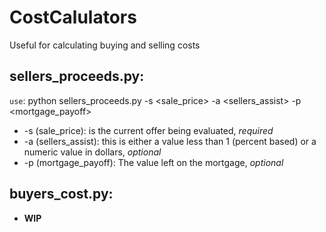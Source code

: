 # CostCalulators
 Useful for calculating buying and selling costs

## sellers_proceeds.py:
`use`: python sellers_proceeds.py -s <sale_price> -a <sellers_assist> -p <mortgage_payoff>
 
 - -s (sale_price): is the current offer being evaluated, *required*
 - -a (sellers_assist): this is either a value less than 1 (percent based) or a numeric value in dollars, *optional*
 - -p (mortgage_payoff): The value left on the mortgage, *optional*

## buyers_cost.py:
 - **WIP**